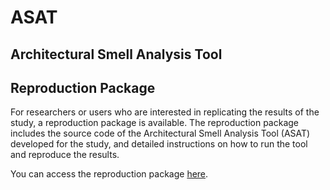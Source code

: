 # ASAT
## Architectural Smell Analysis Tool

## Reproduction Package

For researchers or users who are interested in replicating the results of the study, a reproduction package is available. 
The reproduction package includes the source code of the Architectural Smell Analysis Tool (ASAT) developed for the study, 
and detailed instructions on how to run the tool and reproduce the results.

You can access the reproduction package [here](https://github.com/albe2003miun/ASAT-reproduction-package).
